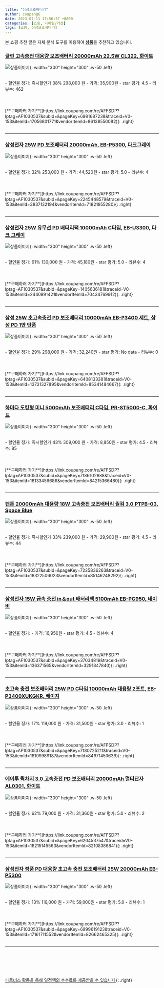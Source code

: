 ```yaml
---
title: "삼성보조배터리"
author: coupang6
date: 2023-07-11 17:56:57 +0800
categories: [쇼핑, 디이털/가전]
tags: [쇼핑, 삼성보조배터리]
---
```


본 쇼핑 추천 글은 자체 분석 도구를 이용하여 [**상품**](https://link.coupang.com/a/bao1ui)을 추천하고 있습니다.

### [쿨린 고속충전 대용량 보조배터리 20000mAh 22.5W CL322, 화이트](https://link.coupang.com/re/AFFSDP?lptag=AF1030537&subid=&pageKey=6981687238&traceid=V0-153&itemId=17056801771&vendorItemId=86138550082)

![상품이미지](https://thumbnail9.coupangcdn.com/thumbnails/remote/230x230ex/image/vendor_inventory/1ee1/cb6d2628d17436eec322c0877f6f1ab8699d93b441f598c901fa2f5623f5.jpg){: width="300" height="300" .w-50 .left}


<br>
- 할인율 정가: 즉시할인가 38%  293,000   원
- 가격: 35,900원
- star 평가: 4.5
- 리뷰수: 462
<br>
<br>
<br>
<br>
[**구매하러 가기**](https://link.coupang.com/re/AFFSDP?lptag=AF1030537&subid=&pageKey=6981687238&traceid=V0-153&itemId=17056801771&vendorItemId=86138550082){: .right}
<br>
<br>

---

### [삼성전자 25W PD 보조배터리 20000mAh, EB-P5300, 다크그레이](https://link.coupang.com/re/AFFSDP?lptag=AF1030537&subid=&pageKey=2245448579&traceid=V0-153&itemId=3837132194&vendorItemId=71821955280)

![상품이미지](https://thumbnail9.coupangcdn.com/thumbnails/remote/230x230ex/image/retail/images/9091277047300488-b3650dc9-2347-4268-9127-378b2d91f2d0.jpg){: width="300" height="300" .w-50 .left}


<br>
- 할인율 정가: 32%  253,000   원
- 가격: 44,520원
- star 평가: 5.0
- 리뷰수: 4
<br>
<br>
<br>
<br>
[**구매하러 가기**](https://link.coupang.com/re/AFFSDP?lptag=AF1030537&subid=&pageKey=2245448579&traceid=V0-153&itemId=3837132194&vendorItemId=71821955280){: .right}
<br>
<br>

---

### [삼성전자 25W 유무선 PD 배터리팩 10000mAh C타입, EB-U3300, 다크 그레이](https://link.coupang.com/re/AFFSDP?lptag=AF1030537&subid=&pageKey=1405636181&traceid=V0-153&itemId=2440991421&vendorItemId=70434769912)

![상품이미지](https://thumbnail10.coupangcdn.com/thumbnails/remote/230x230ex/image/retail/images/9436906148883338-60deab85-0fbf-40e5-a923-00363932e92e.jpg){: width="300" height="300" .w-50 .left}


<br>
- 할인율 정가: 61%  130,000   원
- 가격: 45,180원
- star 평가: 5.0
- 리뷰수: 4
<br>
<br>
<br>
<br>
[**구매하러 가기**](https://link.coupang.com/re/AFFSDP?lptag=AF1030537&subid=&pageKey=1405636181&traceid=V0-153&itemId=2440991421&vendorItemId=70434769912){: .right}
<br>
<br>

---

### [삼성 25W 초고속충전 PD 보조배터리 10000mAh EB-P3400 세트, 삼성 PD 1만 단품](https://link.coupang.com/re/AFFSDP?lptag=AF1030537&subid=&pageKey=6408133381&traceid=V0-153&itemId=13731327895&vendorItemId=85341484667)

![상품이미지](https://thumbnail6.coupangcdn.com/thumbnails/remote/230x230ex/image/vendor_inventory/4432/c19229d1f6dff6e26bc7aca5c63c48433905214cebd9112b83b6ee458ec9.jpg){: width="300" height="300" .w-50 .left}


<br>
- 할인율 정가: 29%  298,000   원
- 가격: 32,240원
- star 평가: No data
- 리뷰수: 0
<br>
<br>
<br>
<br>
[**구매하러 가기**](https://link.coupang.com/re/AFFSDP?lptag=AF1030537&subid=&pageKey=6408133381&traceid=V0-153&itemId=13731327895&vendorItemId=85341484667){: .right}
<br>
<br>

---

### [하마다 도킹형 미니 5000mAh 보조배터리 C타입, PR-ST5000-C, 화이트](https://link.coupang.com/re/AFFSDP?lptag=AF1030537&subid=&pageKey=7186102888&traceid=V0-153&itemId=18133456686&vendorItemId=84215366480)

![상품이미지](https://thumbnail10.coupangcdn.com/thumbnails/remote/230x230ex/image/retail/images/3848250756549611-76657596-c8e7-4dc4-88e8-a749a0f7d969.jpg){: width="300" height="300" .w-50 .left}


<br>
- 할인율 정가: 즉시할인가 43%  309,000   원
- 가격: 8,850원
- star 평가: 4.5
- 리뷰수: 85
<br>
<br>
<br>
<br>
[**구매하러 가기**](https://link.coupang.com/re/AFFSDP?lptag=AF1030537&subid=&pageKey=7186102888&traceid=V0-153&itemId=18133456686&vendorItemId=84215366480){: .right}
<br>
<br>

---

### [팬톤 20000mAh 대용량 18W 고속충전 보조배터리 퀄컴 3.0 PTPB-03, Space Blue](https://link.coupang.com/re/AFFSDP?lptag=AF1030537&subid=&pageKey=7225836263&traceid=V0-153&itemId=18322506023&vendorItemId=85146248292)

![상품이미지](https://thumbnail6.coupangcdn.com/thumbnails/remote/230x230ex/image/vendor_inventory/924d/1c1ed4d775a38866267d47afc600f41703d2dd5b71095fe5b3a26905a72c.jpg){: width="300" height="300" .w-50 .left}


<br>
- 할인율 정가: 즉시할인가 33%  239,000   원
- 가격: 29,900원
- star 평가: 4.5
- 리뷰수: 44
<br>
<br>
<br>
<br>
[**구매하러 가기**](https://link.coupang.com/re/AFFSDP?lptag=AF1030537&subid=&pageKey=7225836263&traceid=V0-153&itemId=18322506023&vendorItemId=85146248292){: .right}
<br>
<br>

---

### [삼성전자 15W 급속 충전 in＆out 배터리팩 5100mAh EB-PG950, 네이비](https://link.coupang.com/re/AFFSDP?lptag=AF1030537&subid=&pageKey=37034819&traceid=V0-153&itemId=136371565&vendorItemId=3291847840)

![상품이미지](https://thumbnail9.coupangcdn.com/thumbnails/remote/230x230ex/image/retail/images/1147336722404409-3fd16b50-9cea-46ef-a936-cdda403f0873.jpg){: width="300" height="300" .w-50 .left}


<br>
- 할인율 정가: 
- 가격: 16,950원
- star 평가: 4.5
- 리뷰수: 4
<br>
<br>
<br>
<br>
[**구매하러 가기**](https://link.coupang.com/re/AFFSDP?lptag=AF1030537&subid=&pageKey=37034819&traceid=V0-153&itemId=136371565&vendorItemId=3291847840){: .right}
<br>
<br>

---

### [초고속 충전 보조배터리 25W PD C타입 10000mAh 대용량 2포트, EB-P3400XUKGKR, 베이지](https://link.coupang.com/re/AFFSDP?lptag=AF1030537&subid=&pageKey=7180725211&traceid=V0-153&itemId=18109989187&vendorItemId=84971450639)

![상품이미지](https://thumbnail6.coupangcdn.com/thumbnails/remote/230x230ex/image/vendor_inventory/fcf2/fa9a318ba54a1edc6ba2a282f246b3c5dcf4cc208e093e572db879620169.jpg){: width="300" height="300" .w-50 .left}


<br>
- 할인율 정가: 17%  119,000   원
- 가격: 31,500원
- star 평가: 3.0
- 리뷰수: 1
<br>
<br>
<br>
<br>
[**구매하러 가기**](https://link.coupang.com/re/AFFSDP?lptag=AF1030537&subid=&pageKey=7180725211&traceid=V0-153&itemId=18109989187&vendorItemId=84971450639){: .right}
<br>
<br>

---

### [에이투 퀵차지 3.0 고속충전 PD 보조배터리 20000mAh 멀티단자 AL0301, 화이트](https://link.coupang.com/re/AFFSDP?lptag=AF1030537&subid=&pageKey=6204537547&traceid=V0-153&itemId=18215145563&vendorItemId=82108386841)

![상품이미지](https://thumbnail8.coupangcdn.com/thumbnails/remote/230x230ex/image/retail/images/8061008721705864-20c3c5e0-f5bb-41da-907e-7eee76949265.jpg){: width="300" height="300" .w-50 .left}


<br>
- 할인율 정가: 62%  79,000   원
- 가격: 31,360원
- star 평가: 5.0
- 리뷰수: 2
<br>
<br>
<br>
<br>
[**구매하러 가기**](https://link.coupang.com/re/AFFSDP?lptag=AF1030537&subid=&pageKey=6204537547&traceid=V0-153&itemId=18215145563&vendorItemId=82108386841){: .right}
<br>
<br>

---

### [삼성전자 정품 PD 대용량 초고속 충전 보조배터리 25W 20000mAh EB-P5300](https://link.coupang.com/re/AFFSDP?lptag=AF1030537&subid=&pageKey=6999619123&traceid=V0-153&itemId=17161711552&vendorItemId=82662465325)

![상품이미지](https://thumbnail9.coupangcdn.com/thumbnails/remote/230x230ex/image/vendor_inventory/8a42/13923ed680bdb06672062edeb7ff7dd7e5b9acc6522fd7881478280dd5cb.jpg){: width="300" height="300" .w-50 .left}


<br>
- 할인율 정가: 13%  116,000   원
- 가격: 59,000원
- star 평가: 5.0
- 리뷰수: 1
<br>
<br>
<br>
<br>
[**구매하러 가기**](https://link.coupang.com/re/AFFSDP?lptag=AF1030537&subid=&pageKey=6999619123&traceid=V0-153&itemId=17161711552&vendorItemId=82662465325){: .right}
<br>
<br>

---
<br><br><br><br><br> [파트너스 활동을 통해 일정액의 수수료를 제공받을 수 있습니다](https://link.coupang.com/a/bao1ui){: .right}
